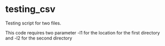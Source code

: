 # testing_csv
Testing script for two files.

This code requires two parameter -l1 for the location for the first directory and -l2 for the second directory

